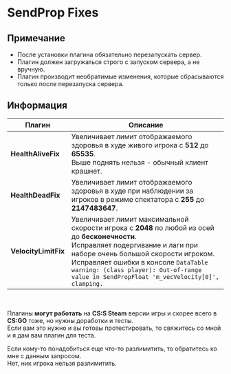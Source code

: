 # SendProp Fixes

## Примечание
- После установки плагина обязательно перезапускать сервер.
- Плагин должен загружаться строго с запуском сервера, а не вручную.
- Плагин производит необратимые изменения, которые сбрасываются только после перезапуска сервера.

## Информация
| Плагин | Описание |
| --- | --- |
| **HealthAliveFix** | Увеличивает лимит отображаемого здоровья в худе живого игрока с **512** до **65535**.<br/>Выше поднять нельзя - обычный клиент крашнет. |
| **HealthDeadFix** | Увеличивает лимит отображаемого здоровья в худе при наблюдении за игроков в режиме спектатора с **255** до **2147483647**. |
| **VelocityLimitFix** | Увеличивает лимит максимальной скорости игрока с **2048** по любой из осей до **бесконечности**.<br/>Исправляет подергивание и лаги при наборе очень большой скорости игроком.<br/>Исправляет ошибки в консоле ``DataTable warning: (class player): Out-of-range value in SendPropFloat 'm_vecVelocity[0]', clamping.``|
<br/>

Плагины **могут работать** на **CS:S Steam** версии игры и скорее всего в **CS:GO** тоже, но нужны доработки и тесты.<br/>
Если вам это нужно и вы готовы протестировать, то свяжитесь со мной и я дам вам плагин для теста.

Если кому-то понадобиться еще что-то разлимитить, то обратитесь ко мне с данным запросом.<br/>
Нет, ник игрока нельзя разлимитить.